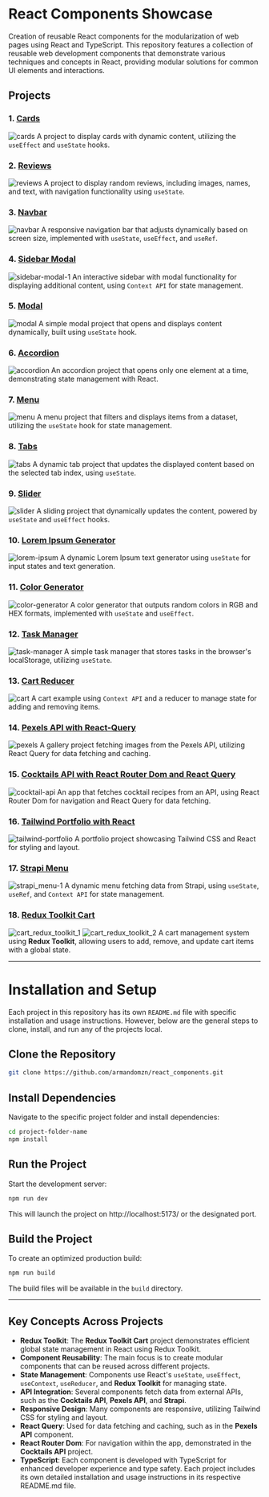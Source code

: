 # React Components Showcase
Creation of reusable React components for the modularization of web pages using React and TypeScript. This repository features a collection of reusable web development components that demonstrate various techniques and concepts in React, providing modular solutions for common UI elements and interactions.

## Projects

### 1. [Cards](https://beautiful-tiramisu-b20117.netlify.app/)
![cards](https://github.com/user-attachments/assets/148e0244-399b-4f7c-88f6-8cd60e00c8c5)
A project to display cards with dynamic content, utilizing the `useEffect` and `useState` hooks.

### 2. [Reviews](https://sage-crisp-b4c150.netlify.app/)
![reviews](https://github.com/user-attachments/assets/554d28c3-d365-4165-8cd3-015e8093124b)
A project to display random reviews, including images, names, and text, with navigation functionality using `useState`.

### 3. [Navbar](https://comforting-faloodeh-6bd6c6.netlify.app/)
![navbar](https://github.com/user-attachments/assets/8d12f519-455c-4ac4-8268-0a50140cd4fd)
A responsive navigation bar that adjusts dynamically based on screen size, implemented with `useState`, `useEffect`, and `useRef`.

### 4. [Sidebar Modal](https://graceful-pothos-48b1d5.netlify.app/)
![sidebar-modal-1](https://github.com/user-attachments/assets/9ee10ddc-e06a-4a14-97a6-ebc8c1821c45)
An interactive sidebar with modal functionality for displaying additional content, using `Context API` for state management.

### 5. [Modal](https://boisterous-tapioca-5dc5a2.netlify.app/)
![modal](https://github.com/user-attachments/assets/900422a8-1839-4209-b360-0cd268edbe00)
A simple modal project that opens and displays content dynamically, built using `useState` hook.

### 6. [Accordion](https://unique-truffle-f87e44.netlify.app/)
![accordion](https://github.com/user-attachments/assets/aab28152-b4d1-4fef-97da-823e4bb3e79c)
An accordion project that opens only one element at a time, demonstrating state management with React.

### 7. [Menu](https://magnificent-sundae-57951c.netlify.app/)
![menu](https://github.com/user-attachments/assets/42ddc000-4083-45f2-9d29-9953c9309ba8)
A menu project that filters and displays items from a dataset, utilizing the `useState` hook for state management.

### 8. [Tabs](https://stellular-cobbler-1e47a7.netlify.app/)
![tabs](https://github.com/user-attachments/assets/7b97c783-065d-454f-9eac-ad710242447f)
A dynamic tab project that updates the displayed content based on the selected tab index, using `useState`.

### 9. [Slider](https://glowing-bubblegum-a992ff.netlify.app/)
![slider](https://github.com/user-attachments/assets/ce4e05f1-02b6-4908-9f57-373f1e950234)
A sliding project that dynamically updates the content, powered by `useState` and `useEffect` hooks.

### 10. [Lorem Ipsum Generator](https://lustrous-gingersnap-a23de8.netlify.app/)
![lorem-ipsum](https://github.com/user-attachments/assets/ea64480b-8f8b-4164-b212-23a28ab5d204)
A dynamic Lorem Ipsum text generator using `useState` for input states and text generation.

### 11. [Color Generator](https://golden-pasca-f1b1a8.netlify.app/)
![color-generator](https://github.com/user-attachments/assets/8b64eb49-31f0-4ed0-a702-5717a39aadf6)
A color generator that outputs random colors in RGB and HEX formats, implemented with `useState` and `useEffect`.

### 12. [Task Manager](https://strong-druid-eb378d.netlify.app/)
![task-manager](https://github.com/user-attachments/assets/bcb53dc1-e0ef-4f88-8020-4b15e6a61f3d)
A simple task manager that stores tasks in the browser's localStorage, utilizing `useState`.

### 13. [Cart Reducer](https://sunny-queijadas-9e66a2.netlify.app/)
![cart](https://github.com/user-attachments/assets/e511cce5-90d2-4a75-9792-213d1a11aae1)
A cart example using `Context API` and a reducer to manage state for adding and removing items.

### 14. [Pexels API with React-Query](https://sprightly-taffy-402a24.netlify.app/)
![pexels](https://github.com/user-attachments/assets/6ac76b76-d152-4bb0-96f7-aa5c2be218f8)
A gallery project fetching images from the Pexels API, utilizing React Query for data fetching and caching.

### 15. [Cocktails API with React Router Dom and React Query](https://incredible-cuchufli-f6e6bd.netlify.app/)
![cocktail-api](https://github.com/user-attachments/assets/d4582a21-17a1-48a4-baa4-dc6731d51cb2)
An app that fetches cocktail recipes from an API, using React Router Dom for navigation and React Query for data fetching.

### 16. [Tailwind Portfolio with React](https://sprightly-hummingbird-355115.netlify.app/)
![tailwind-portfolio](https://github.com/user-attachments/assets/6ca32f71-5935-4f17-9f81-b20522f74a1b)
A portfolio project showcasing Tailwind CSS and React for styling and layout.

### 17. [Strapi Menu](https://ornate-dragon-6c5bb2.netlify.app/)
![strapi_menu-1](https://github.com/user-attachments/assets/7530f046-78cf-46c5-b0db-388ad6032968)
A dynamic menu fetching data from Strapi, using `useState`, `useRef`, and `Context API` for state management.

### 18. [Redux Toolkit Cart](https://statuesque-blini-1d1140.netlify.app/)
![cart_redux_toolkit_1](https://github.com/user-attachments/assets/ed91c334-d498-4dc0-9730-8efbe087312d)
![cart_redux_toolkit_2](https://github.com/user-attachments/assets/d4a78a23-9ea0-4636-882f-93a68bff4365)
A cart management system using **Redux Toolkit**, allowing users to add, remove, and update cart items with a global state.

---

# Installation and Setup
Each project in this repository has its own `README.md` file with specific installation and usage instructions. However, below are the general steps to clone, install, and run any of the projects local.

## Clone the Repository
```sh
git clone https://github.com/armandomzn/react_components.git
```
## Install Dependencies
Navigate to the specific project folder and install dependencies:
```sh
cd project-folder-name
npm install 
```
## Run the Project
Start the development server:
```sh
npm run dev 
```
This will launch the project on http://localhost:5173/ or the designated port.
## Build the Project
To create an optimized production build:
```sh
npm run build
```
The build files will be available in the `build` directory.

---

## Key Concepts Across Projects

  - **Redux Toolkit**: The **Redux Toolkit Cart** project demonstrates efficient global state management in React using Redux Toolkit.
  - **Component Reusability**: The main focus is to create modular components that can be reused across different projects.
  - **State Management**: Components use React's `useState`, `useEffect`, `useContext`, `useReducer`, and **Redux Toolkit** for managing state.
  - **API Integration**: Several components fetch data from external APIs, such as the **Cocktails API**, **Pexels API**, and **Strapi**.
  - **Responsive Design**: Many components are responsive, utilizing Tailwind CSS for styling and layout.
  - **React Query**: Used for data fetching and caching, such as in the **Pexels API** component.
  - **React Router Dom**: For navigation within the app, demonstrated in the **Cocktails API** project.
  - **TypeScript**: Each component is developed with TypeScript for enhanced developer experience and type safety.
Each project includes its own detailed installation and usage instructions in its respective README.md file.
